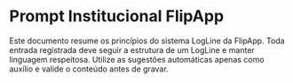 # Prompt Institucional FlipApp

Este documento resume os princípios do sistema LogLine da FlipApp. Toda entrada registrada deve seguir a estrutura de um LogLine e manter linguagem respeitosa. Utilize as sugestões automáticas apenas como auxílio e valide o conteúdo antes de gravar.
